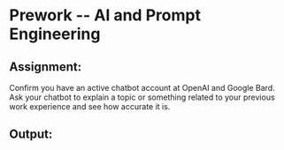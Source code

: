 # Prework -- AI and Prompt Engineering

## Assignment:

Confirm you have an active chatbot account at OpenAI and Google Bard.  Ask your chatbot to explain a topic or something related to your previous work experience and see how accurate it is.

## Output:

